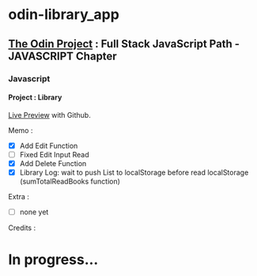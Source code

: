 # odin-library_app

## <a href="https://www.theodinproject.com/">The Odin Project</a> : Full Stack JavaScript Path - JAVASCRIPT Chapter

### Javascript

#### Project : Library

<a href="https://lolikana.github.io/odin-library_app/" target="_blank">Live Preview</a> with Github.

Memo :
- [x] Add Edit Function
- [ ] Fixed Edit Input Read
- [x] Add Delete Function
- [x] Library Log: wait to push List to localStorage before read localStorage (sumTotalReadBooks function)

Extra :
- [ ] none yet

Credits :



 # In progress...
